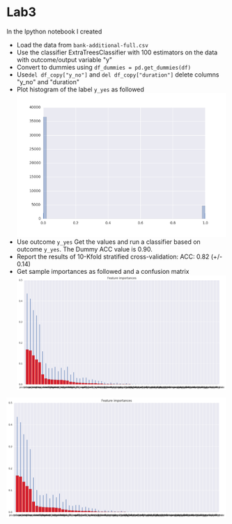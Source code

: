# Lab3


In the Ipython notebook I created

* Load the data from `bank-additional-full.csv`
* Use the classifier ExtraTreesClassifier with 100 estimators on the data with outcome/output variable "y"
* Convert to dummies using `df_dummies = pd.get_dummies(df)`
* Use`del df_copy["y_no"]` and `del df_copy["duration"]` delete columns "y_no" and "duration"
* Plot histogram of the label `y_yes` as followed
![snsfig](./snsfig.png?raw=true)
* Use outcome `y_yes` Get the values and run a classifier based on outcome `y_yes`. The Dummy ACC value is 0.90.	
* Report the results of 10-Kfold stratified cross-validation: ACC: 0.82 (+/- 0.14)
* Get sample importances as followed and a confusion matrix
![importances](./importances.png?raw=true)

![confusion_new](./importances.png?raw=true)


